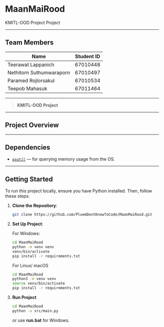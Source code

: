 # MaanMaiRood
KMITL-OOD Project
Project 

---

## Team Members

| Name         | Student ID   |
|--------------|--------------|
| Teerawat Lappanich        | 67010448 |
| Nethitorn Suthumwaraporn  | 67010497 |
| Paramed Rojlorsakul       | 67010534 |
| Teepob Mahasuk            | 67011464 |

---

> **KMITL-OOD Project**  
> 

---
## Project Overview



---

## Dependencies

- [`psutil`](https://pypi.org/project/psutil/) — for querying memory usage from the OS.

---

## Getting Started
To run this project locally, ensure you have Python installed. Then, follow these steps:

1. **Clone the Repository**:
   ```bash
   git clone https://github.com/PluemDontKnowToCode/MaanMaiRood.git
   ```
2. **Set Up Project**:

   For Windows:
   ```bash
   cd MaanMaiRood
   python -m venv venv
   venv/bin/activate
   pip install -r requirements.txt
   ```
   For Linux/ macOS
   ```bash
   cd MaanMaiRood
   python3 -m venv venv
   source venv/bin/activate
   pip install -r requirements.txt
   ```
3. **Run Project**
   ```bash
   cd MaanMaiRood
   python -u src/main.py
   ```
   or use **run.bat** for Windows.
